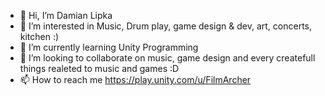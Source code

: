 - 👋 Hi, I’m Damian Lipka
- 👀 I’m interested in Music, Drum play, game design & dev, art, concerts, kitchen :)
- 🌱 I’m currently learning Unity Programming
- 💞️ I’m looking to collaborate on music, game design and every createfull things realeted to music and games :D
- 📫 How to reach me https://play.unity.com/u/FilmArcher

<!---
FilmArcher/FilmArcher is a ✨ special ✨ repository because its `README.md` (this file) appears on your GitHub profile.
You can click the Preview link to take a look at your changes.
--->
